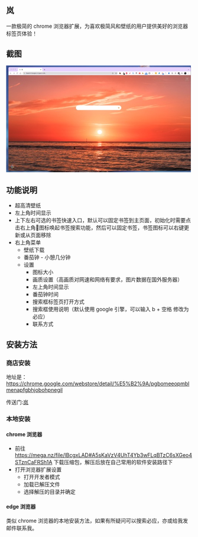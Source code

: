 ## 岚

一款极简的 chrome 浏览器扩展，为喜欢极简风和壁纸的用户提供美好的浏览器标签页体验！

## 截图

![1](./sources/1.jpg)

## 功能说明

- 超高清壁纸
- 左上角时间显示
- 上下左右可选的书签快速入口，默认可以固定书签到主页面，初始化时需要点击右上角📌图标唤起书签搜索功能，然后可以固定书签，书签图标可以右键更新或从页面移除
- 右上角菜单
  - 壁纸下载
  - 番茄钟 - 小憩几分钟
  - 设置
    - 图标大小
    - 画质设置（高画质对网速和网络有要求，图片数据在国外服务器）
    - 左上角时间显示
    - 番茄钟时间
    - 搜索框标签页打开方式
    - 搜索框使用说明（默认使用 google 引擎，可以输入 b + 空格 修改为必应）
    - 联系方式

## 安装方法

### 商店安装

地址是：https://chrome.google.com/webstore/detail/%E5%B2%9A/pgbomeeopmblmenapfgbhjobohpnegil

传送门:[岚](https://chrome.google.com/webstore/detail/%E5%B2%9A/pgbomeeopmblmenapfgbhjobohpnegil)

### 本地安装

#### chrome 浏览器

- 前往 https://mega.nz/file/lBcgxLAD#A5sKaVzV4UhT4Yb3wFLqBTzC6sXGeo4STznCaFRSh1A 下载压缩包，解压后放在自己常用的软件安装路径下
- 打开浏览器扩展设置
  - 打开开发者模式
  - 加载已解压文件
  - 选择解压的目录并确定

#### edge 浏览器

类似 chrome 浏览器的本地安装方法，如果有所疑问可以搜索必应，亦或给我发邮件联系我。
